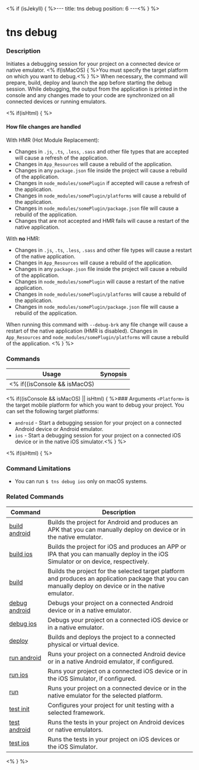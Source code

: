 <% if (isJekyll) { %>---
title: tns debug
position: 6
---<% } %>

# tns debug

### Description

Initiates a debugging session for your project on a connected device or native emulator. <% if(isMacOS) { %>You must specify the target platform on which you want to debug.<% } %> When necessary, the command will prepare, build, deploy and launch the app before starting the debug session. While debugging, the output from the application is printed in the console and any changes made to your code are synchronized on all connected devices or running emulators.

<% if(isHtml) { %>
#### How file changes are handled
With HMR (Hot Module Replacement):
* Changes in `.js`, `.ts`, `.less`, `.sass` and other file types that are accepted will cause a refresh of the application.
* Changes in `App_Resources` will cause a rebuild of the application.
* Changes in any `package.json` file inside the project will cause a rebuild of the application.
* Changes in `node_modules/somePlugin` if accepted will cause a refresh of the application.
* Changes in `node_modules/somePlugin/platforms` will cause a rebuild of the application.
* Changes in `node_modules/somePlugin/package.json` file will cause a rebuild of the application.
* Changes that are not accepted and HMR fails will cause a restart of the native application.

With **no** HMR:
* Changes in `.js`, `.ts`, `.less`, `.sass` and other file types will cause a restart of the native application.
* Changes in `App_Resources` will cause a rebuild of the application.
* Changes in any `package.json` file inside the project will cause a rebuild of the application.
* Changes in `node_modules/somePlugin` will cause a restart of the native application.
* Changes in `node_modules/somePlugin/platforms` will cause a rebuild of the application.
* Changes in `node_modules/somePlugin/package.json` file will cause a rebuild of the application.

When running this command with `--debug-brk` any file change will cause a restart of the native application (HMR is disabled). Changes in `App_Resources` and `node_modules/somePlugin/platforms` will cause a rebuild of the application.
<% } %>

### Commands

Usage | Synopsis
---|---
<% if((isConsole && isMacOS) || isHtml) { %>General | `$ tns debug <Platform>`<% } %><% if(isConsole && (isLinux || isWindows)) { %>General | `$ tns debug android`<% } %>

<% if((isConsole && isMacOS) || isHtml) { %>### Arguments
`<Platform>` is the target mobile platform for which you want to debug your project. You can set the following target platforms:
* `android` - Start a debugging session for your project on a connected Android device or Android emulator.
* `ios` - Start a debugging session for your project on a connected iOS device or in the native iOS simulator.<% } %>

<% if(isHtml) { %>

### Command Limitations

* You can run `$ tns debug ios` only on macOS systems.

### Related Commands

Command | Description
----------|----------
[build android](build-android.html) | Builds the project for Android and produces an APK that you can manually deploy on device or in the native emulator.
[build ios](build-ios.html) | Builds the project for iOS and produces an APP or IPA that you can manually deploy in the iOS Simulator or on device, respectively.
[build](build.html) | Builds the project for the selected target platform and produces an application package that you can manually deploy on device or in the native emulator.
[debug android](debug-android.html) | Debugs your project on a connected Android device or in a native emulator.
[debug ios](debug-ios.html) | Debugs your project on a connected iOS device or in a native emulator.
[deploy](deploy.html) | Builds and deploys the project to a connected physical or virtual device.
[run android](run-android.html) | Runs your project on a connected Android device or in a native Android emulator, if configured.
[run ios](run-ios.html) | Runs your project on a connected iOS device or in the iOS Simulator, if configured.
[run](run.html) | Runs your project on a connected device or in the native emulator for the selected platform.
[test init](test-init.html) | Configures your project for unit testing with a selected framework.
[test android](test-android.html) | Runs the tests in your project on Android devices or native emulators.
[test ios](test-ios.html) | Runs the tests in your project on iOS devices or the iOS Simulator.
<% } %>